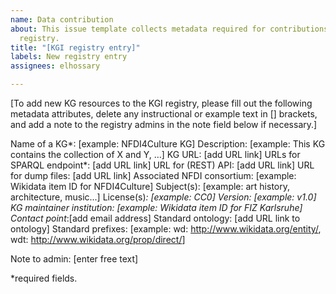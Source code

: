 ```yaml
---
name: Data contribution
about: This issue template collects metadata required for contributions to the KGI
  registry.
title: "[KGI registry entry]"
labels: New registry entry
assignees: elhossary

---
```


[To add new KG resources to the KGI registry, please fill out the following metadata attributes, delete any instructional or example text in [] brackets, and add a note to the registry admins in the note field below if necessary.]

Name of a KG*: [example: NFDI4Culture KG]
Description: [example: This KG contains the collection of X and Y, …]
KG URL: [add URL link]
URLs for SPARQL endpoint*: [add URL link]
URL for (REST) API: [add URL link]
URL for dump files: [add URL link]
Associated NFDI consortium: [example: Wikidata item ID for NFDI4Culture]
Subject(s): [example: art history, architecture, music...]
License(s)*: [example: CC0]
Version: [example: v1.0]
KG maintainer institution: [example: Wikidata item ID for FIZ Karlsruhe]
Contact point*:[add email address]
Standard ontology: [add URL link to ontology]
Standard prefixes: [example: wd: <http://www.wikidata.org/entity/>, wdt: <http://www.wikidata.org/prop/direct/>]

Note to admin: [enter free text]

*required fields.
